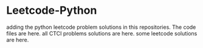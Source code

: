 # Leetcode-Python
adding the python leetcode problem solutions in this repositories. 
The code files are here.
all CTCI problems solutions are here.
some leetcode solutions are here.































































































































































































